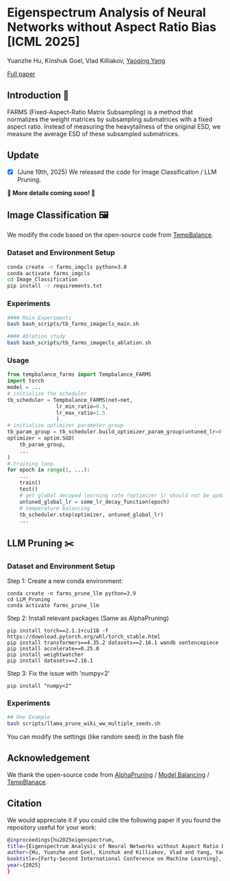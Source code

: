 # Eigenspectrum Analysis of Neural Networks without Aspect Ratio Bias [ICML 2025]

Yuanzhe Hu, Kinshuk Goel, Vlad Killiakov, [Yaoqing Yang](https://sites.google.com/site/yangyaoqingcmu/)

[Full paper]()

## Introduction 📖
FARMS (Fixed-Aspect-Ratio Matrix Subsampling) is a method that
normalizes the weight matrices by subsampling submatrices with a fixed aspect ratio. Instead of measuring the heavytailness of the original ESD, we measure the average ESD of these subsampled submatrices. 

## Update

- [x] (June 19th, 2025) We released the code for Image Classification / LLM Pruning.

**🌟 More details coming soon! 🌟**

## Image Classification 🖼️

We modify the code based on the open-source code from [TempBalance](https://openreview.net/forum?id=oyV9FslE3j).
### Dataset and Environment Setup

```bash
conda create -n farms_imgcls python=3.8
conda activate farms_imgcls
cd Image_Classification
pip install -r requirements.txt
```

### Experiments 

```bash
#### Main Experiments
bash bash_scripts/tb_farms_imagecls_main.sh
```

```bash
#### Ablation study 
bash bash_scripts/tb_farms_imagecls_ablation.sh
```

### Usage
```python
from tempbalance_farms import Tempbalance_FARMS
import torch
model = ...
# initialize the scheduler
tb_scheduler = Tempbalance_FARMS(net=net, 
                lr_min_ratio=0.5,
                lr_max_ratio=1.5
                )
# initialize optimizer parameter group
tb_param_group = tb_scheduler.build_optimizer_param_group(untuned_lr=0.1)
optimizer = optim.SGD(
    tb_param_group,
    ...
)
# training loop
for epoch in range(1, ...):
    ...
    train()
    test()
    # get global decayed learning rate (optimizer lr should not be updated here)
    untuned_global_lr = some_lr_decay_function(epoch)
    # temperature balancing
    tb_scheduler.step(optimizer, untuned_global_lr)
    ...
```


## LLM Pruning ✂️


### Dataset and Environment Setup

Step 1: Create a new conda environment:
```
conda create -n farms_prune_llm python=3.9
cd LLM_Pruning
conda activate farms_prune_llm
```
Step 2: Install relevant packages (Same as AlphaPruning)
```
pip install torch==2.1.1+cu118 -f https://download.pytorch.org/whl/torch_stable.html
pip install transformers==4.35.2 datasets==2.16.1 wandb sentencepiece
pip install accelerate==0.25.0
pip install weightwatcher
pip install datasets==2.16.1
```

Step 3: Fix the issue with 'numpy<2'
```
pip install "numpy<2"
```

### Experiments 

```bash
## One Example 
bash scripts/llama_prune_wiki_ww_multiple_seeds.sh  
```
You can modify the settings (like random seed) in the bash file

## Acknowledgement

We thank the open-source code from [AlphaPruning](https://github.com/haiquanlu/AlphaPruning) / [Model Balancing](https://github.com/ZihangHLiu/ModelBalancing) / [TempBlanace](https://github.com/YefanZhou/TempBalance). 


## Citation
We would appreciate it if you could cite the following paper if you found the repository useful for your work:

```bash
@inproceedings{hu2025eigenspectrum,
title={Eigenspectrum Analysis of Neural Networks without Aspect Ratio Bias},
author={Hu, Yuanzhe and Goel, Kinshuk and Killiakov, Vlad and Yang, Yaoqing},
booktitle={Forty-Second International Conference on Machine Learning},
year={2025}
}
```